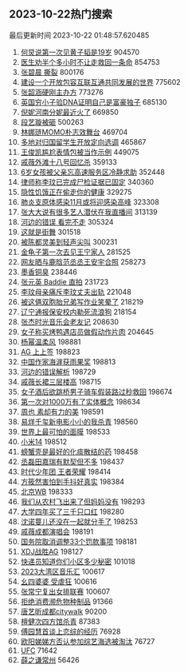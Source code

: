 ## 2023-10-22热门搜索 
最后更新时间 2023-10-22 01:48:57.620485 
1. [何炅说第一次见黄子韬是19岁](https://s.weibo.com/weibo?q=%23%E4%BD%95%E7%82%85%E8%AF%B4%E7%AC%AC%E4%B8%80%E6%AC%A1%E8%A7%81%E9%BB%84%E5%AD%90%E9%9F%AC%E6%98%AF19%E5%B2%81%23&t=31&band_rank=1&Refer=top) 904570
1. [医生劝半个多小时不让走救回一条命](https://s.weibo.com/weibo?q=%23%E5%8C%BB%E7%94%9F%E5%8A%9D%E5%8D%8A%E4%B8%AA%E5%A4%9A%E5%B0%8F%E6%97%B6%E4%B8%8D%E8%AE%A9%E8%B5%B0%E6%95%91%E5%9B%9E%E4%B8%80%E6%9D%A1%E5%91%BD%23&t=31&band_rank=7&Refer=top) 854753
1. [张碧晨 撕裂](https://s.weibo.com/weibo?q=%E5%BC%A0%E7%A2%A7%E6%99%A8%20%E6%92%95%E8%A3%82&t=31&band_rank=2&Refer=top) 800176
1. [建设一个开放包容互联互通共同发展的世界](https://s.weibo.com/weibo?q=%23%E5%BB%BA%E8%AE%BE%E4%B8%80%E4%B8%AA%E5%BC%80%E6%94%BE%E5%8C%85%E5%AE%B9%E4%BA%92%E8%81%94%E4%BA%92%E9%80%9A%E5%85%B1%E5%90%8C%E5%8F%91%E5%B1%95%E7%9A%84%E4%B8%96%E7%95%8C%23&t=31&band_rank=3&Refer=top) 775602
1. [张韶涵硬刚主办方](https://s.weibo.com/weibo?q=%23%E5%BC%A0%E9%9F%B6%E6%B6%B5%E7%A1%AC%E5%88%9A%E4%B8%BB%E5%8A%9E%E6%96%B9%23&t=31&band_rank=4&Refer=top) 773276
1. [英国穷小子验DNA证明自己是富豪独子](https://s.weibo.com/weibo?q=%23%E8%8B%B1%E5%9B%BD%E7%A9%B7%E5%B0%8F%E5%AD%90%E9%AA%8CDNA%E8%AF%81%E6%98%8E%E8%87%AA%E5%B7%B1%E6%98%AF%E5%AF%8C%E8%B1%AA%E7%8B%AC%E5%AD%90%23&t=31&band_rank=5&Refer=top) 685130
1. [倪妮河南分妮最近火了](https://s.weibo.com/weibo?q=%23%E5%80%AA%E5%A6%AE%E6%B2%B3%E5%8D%97%E5%88%86%E5%A6%AE%E6%9C%80%E8%BF%91%E7%81%AB%E4%BA%86%23&t=31&band_rank=6&Refer=top) 669850
1. [段艺璇被砸](https://s.weibo.com/weibo?q=%23%E6%AE%B5%E8%89%BA%E7%92%87%E8%A2%AB%E7%A0%B8%23&t=31&band_rank=8&Refer=top) 500263
1. [林娜琏MOMO朴志效舞台](https://s.weibo.com/weibo?q=%E6%9E%97%E5%A8%9C%E7%90%8FMOMO%E6%9C%B4%E5%BF%97%E6%95%88%E8%88%9E%E5%8F%B0&t=31&band_rank=9&Refer=top) 469704
1. [多地对归国留学生开放定向选调](https://s.weibo.com/weibo?q=%23%E5%A4%9A%E5%9C%B0%E5%AF%B9%E5%BD%92%E5%9B%BD%E7%95%99%E5%AD%A6%E7%94%9F%E5%BC%80%E6%94%BE%E5%AE%9A%E5%90%91%E9%80%89%E8%B0%83%23&t=31&band_rank=10&Refer=top) 465867
1. [王俊凯尴尬表情包被当作示例](https://s.weibo.com/weibo?q=%23%E7%8E%8B%E4%BF%8A%E5%87%AF%E5%B0%B4%E5%B0%AC%E8%A1%A8%E6%83%85%E5%8C%85%E8%A2%AB%E5%BD%93%E4%BD%9C%E7%A4%BA%E4%BE%8B%23&t=31&band_rank=11&Refer=top) 449075
1. [戚薇外滩十八号回忆杀](https://s.weibo.com/weibo?q=%23%E6%88%9A%E8%96%87%E5%A4%96%E6%BB%A9%E5%8D%81%E5%85%AB%E5%8F%B7%E5%9B%9E%E5%BF%86%E6%9D%80%23&t=31&band_rank=10&Refer=top) 359133
1. [6岁女孩被父亲忘高速服务区冷静求助](https://s.weibo.com/weibo?q=%236%E5%B2%81%E5%A5%B3%E5%AD%A9%E8%A2%AB%E7%88%B6%E4%BA%B2%E5%BF%98%E9%AB%98%E9%80%9F%E6%9C%8D%E5%8A%A1%E5%8C%BA%E5%86%B7%E9%9D%99%E6%B1%82%E5%8A%A9%23&t=31&band_rank=12&Refer=top) 352448
1. [律师称李玟已完成尸检证据已固定](https://s.weibo.com/weibo?q=%23%E5%BE%8B%E5%B8%88%E7%A7%B0%E6%9D%8E%E7%8E%9F%E5%B7%B2%E5%AE%8C%E6%88%90%E5%B0%B8%E6%A3%80%E8%AF%81%E6%8D%AE%E5%B7%B2%E5%9B%BA%E5%AE%9A%23&t=31&band_rank=13&Refer=top) 340360
1. [隐性饥饿正在偷走你的健康](https://s.weibo.com/weibo?q=%23%E9%9A%90%E6%80%A7%E9%A5%A5%E9%A5%BF%E6%AD%A3%E5%9C%A8%E5%81%B7%E8%B5%B0%E4%BD%A0%E7%9A%84%E5%81%A5%E5%BA%B7%23&t=31&band_rank=14&Refer=top) 329275
1. [肺炎支原体感染11月或将迎感染高峰](https://s.weibo.com/weibo?q=%23%E8%82%BA%E7%82%8E%E6%94%AF%E5%8E%9F%E4%BD%93%E6%84%9F%E6%9F%9311%E6%9C%88%E6%88%96%E5%B0%86%E8%BF%8E%E6%84%9F%E6%9F%93%E9%AB%98%E5%B3%B0%23&t=31&band_rank=15&Refer=top) 323308
1. [张大大说有很多艺人潜伏在我直播间](https://s.weibo.com/weibo?q=%23%E5%BC%A0%E5%A4%A7%E5%A4%A7%E8%AF%B4%E6%9C%89%E5%BE%88%E5%A4%9A%E8%89%BA%E4%BA%BA%E6%BD%9C%E4%BC%8F%E5%9C%A8%E6%88%91%E7%9B%B4%E6%92%AD%E9%97%B4%23&t=31&band_rank=16&Refer=top) 313139
1. [河边的错误 看完不走](https://s.weibo.com/weibo?q=%E6%B2%B3%E8%BE%B9%E7%9A%84%E9%94%99%E8%AF%AF%20%E7%9C%8B%E5%AE%8C%E4%B8%8D%E8%B5%B0&t=31&band_rank=17&Refer=top) 305324
1. [这就是街舞](https://s.weibo.com/weibo?q=%E8%BF%99%E5%B0%B1%E6%98%AF%E8%A1%97%E8%88%9E&t=31&band_rank=18&Refer=top) 301518
1. [被陈都灵美到轻声尖叫](https://s.weibo.com/weibo?q=%23%E8%A2%AB%E9%99%88%E9%83%BD%E7%81%B5%E7%BE%8E%E5%88%B0%E8%BD%BB%E5%A3%B0%E5%B0%96%E5%8F%AB%23&t=31&band_rank=19&Refer=top) 300231
1. [金龟子第一次去见王宁家人](https://s.weibo.com/weibo?q=%E9%87%91%E9%BE%9F%E5%AD%90%E7%AC%AC%E4%B8%80%E6%AC%A1%E5%8E%BB%E8%A7%81%E7%8E%8B%E5%AE%81%E5%AE%B6%E4%BA%BA&t=31&band_rank=31&Refer=top) 281525
1. [网友晒与鹿晗范丞丞王安宇合照](https://s.weibo.com/weibo?q=%23%E7%BD%91%E5%8F%8B%E6%99%92%E4%B8%8E%E9%B9%BF%E6%99%97%E8%8C%83%E4%B8%9E%E4%B8%9E%E7%8E%8B%E5%AE%89%E5%AE%87%E5%90%88%E7%85%A7%23&t=31&band_rank=21&Refer=top) 258273
1. [墨香铜臭](https://s.weibo.com/weibo?q=%E5%A2%A8%E9%A6%99%E9%93%9C%E8%87%AD&t=31&band_rank=20&Refer=top) 238446
1. [张元英 Baddie 直拍](https://s.weibo.com/weibo?q=%E5%BC%A0%E5%85%83%E8%8B%B1%20Baddie%20%E7%9B%B4%E6%8B%8D&t=31&band_rank=26&Refer=top) 231723
1. [李玟母亲痛斥李玟丈夫出轨](https://s.weibo.com/weibo?q=%23%E6%9D%8E%E7%8E%9F%E6%AF%8D%E4%BA%B2%E7%97%9B%E6%96%A5%E6%9D%8E%E7%8E%9F%E4%B8%88%E5%A4%AB%E5%87%BA%E8%BD%A8%23&t=31&band_rank=22&Refer=top) 221048
1. [被这俩双胞胎兄弟写作业笑晕了](https://s.weibo.com/weibo?q=%E8%A2%AB%E8%BF%99%E4%BF%A9%E5%8F%8C%E8%83%9E%E8%83%8E%E5%85%84%E5%BC%9F%E5%86%99%E4%BD%9C%E4%B8%9A%E7%AC%91%E6%99%95%E4%BA%86&t=31&band_rank=32&Refer=top) 218219
1. [辽宁通报保安校内勒死流浪狗](https://s.weibo.com/weibo?q=%23%E8%BE%BD%E5%AE%81%E9%80%9A%E6%8A%A5%E4%BF%9D%E5%AE%89%E6%A0%A1%E5%86%85%E5%8B%92%E6%AD%BB%E6%B5%81%E6%B5%AA%E7%8B%97%23&t=31&band_rank=23&Refer=top) 218154
1. [张杰时光音乐会老友记](https://s.weibo.com/weibo?q=%23%E5%BC%A0%E6%9D%B0%E6%97%B6%E5%85%89%E9%9F%B3%E4%B9%90%E4%BC%9A%E8%80%81%E5%8F%8B%E8%AE%B0%23&t=31&band_rank=26&Refer=top) 208630
1. [女子称买烤鸭遇店员做假动作片肉](https://s.weibo.com/weibo?q=%23%E5%A5%B3%E5%AD%90%E7%A7%B0%E4%B9%B0%E7%83%A4%E9%B8%AD%E9%81%87%E5%BA%97%E5%91%98%E5%81%9A%E5%81%87%E5%8A%A8%E4%BD%9C%E7%89%87%E8%82%89%23&t=31&band_rank=24&Refer=top) 204645
1. [杨幂温柔风](https://s.weibo.com/weibo?q=%23%E6%9D%A8%E5%B9%82%E6%B8%A9%E6%9F%94%E9%A3%8E%23&t=31&band_rank=27&Refer=top) 198881
1. [AG 上上签](https://s.weibo.com/weibo?q=AG%20%E4%B8%8A%E4%B8%8A%E7%AD%BE&t=31&band_rank=29&Refer=top) 198823
1. [中国作家海漄获雨果奖](https://s.weibo.com/weibo?q=%23%E4%B8%AD%E5%9B%BD%E4%BD%9C%E5%AE%B6%E6%B5%B7%E6%BC%84%E8%8E%B7%E9%9B%A8%E6%9E%9C%E5%A5%96%23&t=31&band_rank=25&Refer=top) 198813
1. [河边的错误解析](https://s.weibo.com/weibo?q=%E6%B2%B3%E8%BE%B9%E7%9A%84%E9%94%99%E8%AF%AF%E8%A7%A3%E6%9E%90&t=31&band_rank=28&Refer=top) 198729
1. [戚薇长裙三层楼高](https://s.weibo.com/weibo?q=%23%E6%88%9A%E8%96%87%E9%95%BF%E8%A3%99%E4%B8%89%E5%B1%82%E6%A5%BC%E9%AB%98%23&t=31&band_rank=33&Refer=top) 198715
1. [女子酒后欲跳桥男子骑车假装路过秒救回](https://s.weibo.com/weibo?q=%23%E5%A5%B3%E5%AD%90%E9%85%92%E5%90%8E%E6%AC%B2%E8%B7%B3%E6%A1%A5%E7%94%B7%E5%AD%90%E9%AA%91%E8%BD%A6%E5%81%87%E8%A3%85%E8%B7%AF%E8%BF%87%E7%A7%92%E6%95%91%E5%9B%9E%23&t=31&band_rank=30&Refer=top) 198674
1. [第一次对1000万有了实体概念](https://s.weibo.com/weibo?q=%23%E7%AC%AC%E4%B8%80%E6%AC%A1%E5%AF%B91000%E4%B8%87%E6%9C%89%E4%BA%86%E5%AE%9E%E4%BD%93%E6%A6%82%E5%BF%B5%23&t=31&band_rank=34&Refer=top) 198634
1. [周也 素却有力的美](https://s.weibo.com/weibo?q=%E5%91%A8%E4%B9%9F%20%E7%B4%A0%E5%8D%B4%E6%9C%89%E5%8A%9B%E7%9A%84%E7%BE%8E&t=31&band_rank=36&Refer=top) 198591
1. [易烊千玺新电影小小的我杀青](https://s.weibo.com/weibo?q=%23%E6%98%93%E7%83%8A%E5%8D%83%E7%8E%BA%E6%96%B0%E7%94%B5%E5%BD%B1%E5%B0%8F%E5%B0%8F%E7%9A%84%E6%88%91%E6%9D%80%E9%9D%92%23&t=31&band_rank=35&Refer=top) 198560
1. [世界上最可怕的面膜](https://s.weibo.com/weibo?q=%E4%B8%96%E7%95%8C%E4%B8%8A%E6%9C%80%E5%8F%AF%E6%80%95%E7%9A%84%E9%9D%A2%E8%86%9C&t=31&band_rank=38&Refer=top) 198533
1. [小米14](https://s.weibo.com/weibo?q=%E5%B0%8F%E7%B1%B314&t=31&band_rank=42&Refer=top) 198512
1. [螃蟹壳是最好的化痰散结的药](https://s.weibo.com/weibo?q=%E8%9E%83%E8%9F%B9%E5%A3%B3%E6%98%AF%E6%9C%80%E5%A5%BD%E7%9A%84%E5%8C%96%E7%97%B0%E6%95%A3%E7%BB%93%E7%9A%84%E8%8D%AF&t=31&band_rank=39&Refer=top) 198458
1. [丞磊田嘉瑞有默契但不多](https://s.weibo.com/weibo?q=%23%E4%B8%9E%E7%A3%8A%E7%94%B0%E5%98%89%E7%91%9E%E6%9C%89%E9%BB%98%E5%A5%91%E4%BD%86%E4%B8%8D%E5%A4%9A%23&t=31&band_rank=37&Refer=top) 198437
1. [时代少年团 王者荣耀](https://s.weibo.com/weibo?q=%E6%97%B6%E4%BB%A3%E5%B0%91%E5%B9%B4%E5%9B%A2%20%E7%8E%8B%E8%80%85%E8%8D%A3%E8%80%80&t=31&band_rank=41&Refer=top) 198414
1. [方筱然害怕到手抖好真实](https://s.weibo.com/weibo?q=%23%E6%96%B9%E7%AD%B1%E7%84%B6%E5%AE%B3%E6%80%95%E5%88%B0%E6%89%8B%E6%8A%96%E5%A5%BD%E7%9C%9F%E5%AE%9E%23&t=31&band_rank=44&Refer=top) 198384
1. [北京WB](https://s.weibo.com/weibo?q=%E5%8C%97%E4%BA%ACWB&t=31&band_rank=44&Refer=top) 198333
1. [我们从农村飞出来了但妈妈没有](https://s.weibo.com/weibo?q=%E6%88%91%E4%BB%AC%E4%BB%8E%E5%86%9C%E6%9D%91%E9%A3%9E%E5%87%BA%E6%9D%A5%E4%BA%86%E4%BD%86%E5%A6%88%E5%A6%88%E6%B2%A1%E6%9C%89&t=31&band_rank=40&Refer=top) 198293
1. [大学四年买了三千只口红](https://s.weibo.com/weibo?q=%23%E5%A4%A7%E5%AD%A6%E5%9B%9B%E5%B9%B4%E4%B9%B0%E4%BA%86%E4%B8%89%E5%8D%83%E5%8F%AA%E5%8F%A3%E7%BA%A2%23&t=31&band_rank=46&Refer=top) 198280
1. [沈诺蔓儿还没在一起就分手了](https://s.weibo.com/weibo?q=%23%E6%B2%88%E8%AF%BA%E8%94%93%E5%84%BF%E8%BF%98%E6%B2%A1%E5%9C%A8%E4%B8%80%E8%B5%B7%E5%B0%B1%E5%88%86%E6%89%8B%E4%BA%86%23&t=31&band_rank=45&Refer=top) 198253
1. [戚薇成都演唱会](https://s.weibo.com/weibo?q=%E6%88%9A%E8%96%87%E6%88%90%E9%83%BD%E6%BC%94%E5%94%B1%E4%BC%9A&t=31&band_rank=48&Refer=top) 198191
1. [国务院取消调整33个罚款事项](https://s.weibo.com/weibo?q=%23%E5%9B%BD%E5%8A%A1%E9%99%A2%E5%8F%96%E6%B6%88%E8%B0%83%E6%95%B433%E4%B8%AA%E7%BD%9A%E6%AC%BE%E4%BA%8B%E9%A1%B9%23&t=31&band_rank=43&Refer=top) 198181
1. [XDJ战胜AG](https://s.weibo.com/weibo?q=%23XDJ%E6%88%98%E8%83%9CAG%23&t=31&band_rank=49&Refer=top) 198127
1. [快递员知道你们小区多少秘密](https://s.weibo.com/weibo?q=%E5%BF%AB%E9%80%92%E5%91%98%E7%9F%A5%E9%81%93%E4%BD%A0%E4%BB%AC%E5%B0%8F%E5%8C%BA%E5%A4%9A%E5%B0%91%E7%A7%98%E5%AF%86&t=31&band_rank=49&Refer=top) 101018
1. [2023大湾区音乐汇](https://s.weibo.com/weibo?q=%232023%E5%A4%A7%E6%B9%BE%E5%8C%BA%E9%9F%B3%E4%B9%90%E6%B1%87%23&t=31&band_rank=47&Refer=top) 100617
1. [幺四婆婆 受虐狂](https://s.weibo.com/weibo?q=%E5%B9%BA%E5%9B%9B%E5%A9%86%E5%A9%86%20%E5%8F%97%E8%99%90%E7%8B%82&t=31&band_rank=48&Refer=top) 100616
1. [张常宁复出女排联赛](https://s.weibo.com/weibo?q=%23%E5%BC%A0%E5%B8%B8%E5%AE%81%E5%A4%8D%E5%87%BA%E5%A5%B3%E6%8E%92%E8%81%94%E8%B5%9B%23&t=31&band_rank=50&Refer=top) 100607
1. [拒绝消费濒危物种制品](https://s.weibo.com/weibo?q=%23%E6%8B%92%E7%BB%9D%E6%B6%88%E8%B4%B9%E6%BF%92%E5%8D%B1%E7%89%A9%E7%A7%8D%E5%88%B6%E5%93%81%23&t=31&band_rank=29&Refer=top) 91366
1. [唐艺昕成都citywalk](https://s.weibo.com/weibo?q=%23%E5%94%90%E8%89%BA%E6%98%95%E6%88%90%E9%83%BDcitywalk%23&t=31&band_rank=43&Refer=top) 90200
1. [檀健次四方馆杀青](https://s.weibo.com/weibo?q=%23%E6%AA%80%E5%81%A5%E6%AC%A1%E5%9B%9B%E6%96%B9%E9%A6%86%E6%9D%80%E9%9D%92%23&t=31&band_rank=33&Refer=top) 87383
1. [傅园慧首谈上恋综的经历](https://s.weibo.com/weibo?q=%23%E5%82%85%E5%9B%AD%E6%85%A7%E9%A6%96%E8%B0%88%E4%B8%8A%E6%81%8B%E7%BB%BC%E7%9A%84%E7%BB%8F%E5%8E%86%23&t=31&band_rank=47&Refer=top) 76928
1. [欧阳娣娣方否认参加综艺海选被淘汰](https://s.weibo.com/weibo?q=%23%E6%AC%A7%E9%98%B3%E5%A8%A3%E5%A8%A3%E6%96%B9%E5%90%A6%E8%AE%A4%E5%8F%82%E5%8A%A0%E7%BB%BC%E8%89%BA%E6%B5%B7%E9%80%89%E8%A2%AB%E6%B7%98%E6%B1%B0%23&t=31&band_rank=46&Refer=top) 76727
1. [UFC](https://s.weibo.com/weibo?q=UFC&t=31&band_rank=40&Refer=top) 71642
1. [薛之谦常州](https://s.weibo.com/weibo?q=%23%E8%96%9B%E4%B9%8B%E8%B0%A6%E5%B8%B8%E5%B7%9E%23&t=31&band_rank=47&Refer=top) 56426
